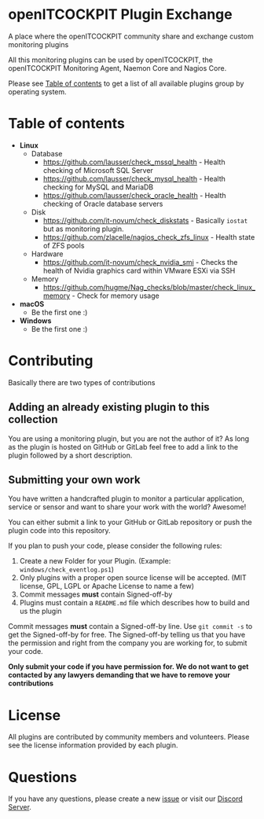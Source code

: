 # openITCOCKPIT Plugin Exchange

A place where the openITCOCKPIT community share and exchange custom monitoring plugins

All this monitoring plugins can be used by openITCOCKPIT, the openITCOCKPIT Monitoring Agent, Naemon Core and Nagios
Core.

Please see [Table of contents](#table-of-contents) to get a list of all available plugins group by operating system.

# Table of contents

- **Linux**
    - Database
      - https://github.com/lausser/check_mssql_health - Health checking of Microsoft SQL Server
      - https://github.com/lausser/check_mysql_health - Health checking for MySQL and MariaDB
      - https://github.com/lausser/check_oracle_health - Health checking of Oracle database servers
    - Disk
        - https://github.com/it-novum/check_diskstats - Basically `iostat` but as monitoring plugin.
        - https://github.com/zlacelle/nagios_check_zfs_linux - Health state of ZFS pools
    - Hardware
        - https://github.com/it-novum/check_nvidia_smi - Checks the health of Nvidia graphics card within VMware ESXi via SSH
    - Memory
      - https://github.com/hugme/Nag_checks/blob/master/check_linux_memory - Check for memory usage
- **macOS**
    - Be the first one :)
- **Windows**
    - Be the first one :)

# Contributing

Basically there are two types of contributions

## Adding an already existing plugin to this collection
You are using a monitoring plugin, but you are not the author of it? As long as the plugin is hosted on GitHub or
GitLab feel free to add a link to the plugin followed by a short description.

## Submitting your own work
You have written a handcrafted plugin to monitor a particular application, service or sensor and want to share your work with the world? Awesome!

You can either submit a link to your GitHub or GitLab repository or push the plugin code into this repository.

If you plan to push your code, please consider the following rules:
1. Create a new Folder for your Plugin. (Example: `windows/check_eventlog.ps1`)
2. Only plugins with a proper open source license will be accepted. (MIT license, GPL, LGPL or Apache License to name a few)
3. Commit messages **must** contain Signed-off-by
4. Plugins must contain a `README.md` file which describes how to build and us the plugin

Commit messages **must** contain a Signed-off-by line. Use `git commit -s` to get the Signed-off-by for free.
The Signed-off-by telling us that you have the permission and right from the company you are working for, to submit your code.

**Only submit your code if you have permission for. We do not want to get contacted by any lawyers demanding that we have to remove your contributions**

# License

All plugins are contributed by community members and volunteers. Please see the license information provided by each
plugin.

# Questions

If you have any questions, please create a new [issue](https://github.com/it-novum/openITCOCKPIT-Plugin-Exchange/issues)
or visit our [Discord Server](https://discord.gg/G8KhxKuQ9G).
